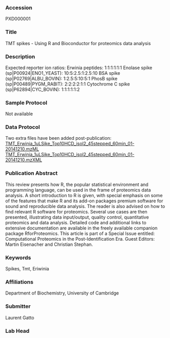 ### Accession
PXD000001

### Title
TMT spikes -  Using R and Bioconductor for proteomics data analysis

### Description
Expected reporter ion ratios: Erwinia peptides:    1:1:1:1:1:1 Enolase spike (sp|P00924|ENO1_YEAST):  10:5:2.5:1:2.5:10 BSA spike (sp|P02769|ALBU_BOVIN):  1:2.5:5:10:5:1 PhosB spike (sp|P00489|PYGM_RABIT):  2:2:2:2:1:1 Cytochrome C spike (sp|P62894|CYC_BOVIN): 1:1:1:1:1:2

### Sample Protocol
Not available

### Data Protocol
Two extra files have been added post-publication:<br><a href="ftp://ftp.pride.ebi.ac.uk/pride/data/archive/2012/03/PXD000001/TMT_Erwinia_1uLSike_Top10HCD_isol2_45stepped_60min_01-20141210.mzML" target="_top">TMT_Erwinia_1uLSike_Top10HCD_isol2_45stepped_60min_01-20141210.mzML</a><br><a href="ftp://ftp.pride.ebi.ac.uk/pride/data/archive/2012/03/PXD000001/TMT_Erwinia_1uLSike_Top10HCD_isol2_45stepped_60min_01-20141210.mzXML" target="_top">TMT_Erwinia_1uLSike_Top10HCD_isol2_45stepped_60min_01-20141210.mzXML</a>

### Publication Abstract
This review presents how R, the popular statistical environment and programming language, can be used in the frame of proteomics data analysis. A short introduction to R is given, with special emphasis on some of the features that make R and its add-on packages premium software for sound and reproducible data analysis. The reader is also advised on how to find relevant R software for proteomics. Several use cases are then presented, illustrating data input/output, quality control, quantitative proteomics and data analysis. Detailed code and additional links to extensive documentation are available in the freely available companion package RforProteomics. This article is part of a Special Issue entitled: Computational Proteomics in the Post-Identification Era. Guest Editors: Martin Eisenacher and Christian Stephan.

### Keywords
Spikes, Tmt, Eriwinia

### Affiliations
Department of Biochemistry, University of Cambridge

### Submitter
Laurent Gatto

### Lab Head



